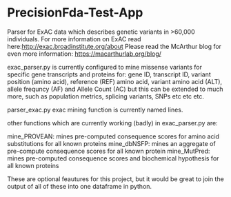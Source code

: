 # PrecisionFda-Test-App

Parser for ExAC data which describes genetic variants in >60,000 individuals. 
For more information on ExAC read here:http://exac.broadinstitute.org/about
Please read the McArthur blog for even more information: https://macarthurlab.org/blog/

exac_parser.py is currently configured to mine missense variants for specific gene transcripts and proteins for:
gene ID, transcript ID, variant position (amino acid), reference (REF) amino acid, variant amino acid (ALT), allele frequncy (AF) and Allele Count (AC) 
but this can be extended to much more, such as population metrics, splicing variants, SNPs etc etc etc. 

parser_exac.py exac mining function is currently named lines. 

other functions which are currently working (badly) in exac_parser.py are: 

mine_PROVEAN: mines pre-computed consequence scores for amino acid substitutions for all known proteins
mine_dbNSFP: mines an aggregate of pre-compute consequence scores for all known protein
mine_MutPred: mines pre-computed consequence scores and biochemical hypothesis for all known proteins

These are optional feautures for this project, but it would be great to join the output of all of these into one dataframe in python.
